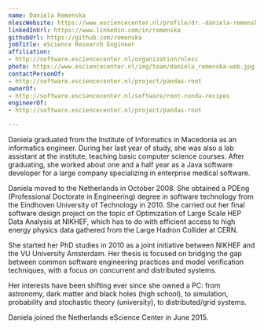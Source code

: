 ```yaml
---
name: Daniela Remenska
nlescWebsite: https://www.esciencecenter.nl/profile/dr.-daniela-remenska
linkedInUrl: https://www.linkedin.com/in/remenska
githubUrl: https://github.com/remenska
jobTitle: eScience Research Engineer
affiliation:
- http://software.esciencecenter.nl/organization/nlesc
photo: https://www.esciencecenter.nl/img/team/daniela_remenska-web.jpg
contactPersonOf:
- http://software.esciencecenter.nl/project/pandas-root
ownerOf:
- http://software.esciencecenter.nl/software/root-conda-recipes
engineerOf: 
- http://software.esciencecenter.nl/project/pandas-root

---
```

Daniela graduated from the Institute of Informatics in Macedonia as an informatics engineer. During her last year of study, she was also a lab assistant at the institute, teaching basic computer science courses. After graduating, she worked about one and a half year as a Java software developer for a large company specializing in enterprise medical software.

Daniela moved to the Netherlands in October 2008. She obtained a PDEng (Professional Doctorate in Engineering) degree in software technology from the Eindhoven University of Technology in 2010. She carried out her final software design project on the topic of Optimization of Large Scale HEP Data Analysis at NIKHEF, which has to do with efficient access to high energy physics data gathered from the Large Hadron Collider at CERN.

She started her PhD studies in 2010 as a joint initiative between NIKHEF and the VU University Amsterdam. Her thesis is focused on bridging the gap between common software engineering practices and model verification techniques, with a focus on concurrent and distributed systems.

Her interests have been shifting ever since she owned a PC: from astronomy, dark matter and black holes (high school), to simulation, probability and stochastic theory (university), to distributed/grid systems.

Daniela joined the Netherlands eScience Center in June 2015.
